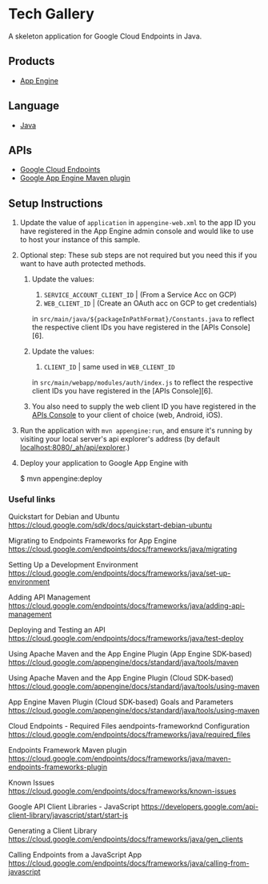 Tech Gallery
==================

A skeleton application for Google Cloud Endpoints in Java.

## Products
- [App Engine][1]

## Language
- [Java][2]

## APIs
- [Google Cloud Endpoints][3]
- [Google App Engine Maven plugin][4]

## Setup Instructions

1. Update the value of `application` in `appengine-web.xml` to the app
   ID you have registered in the App Engine admin console and would
   like to use to host your instance of this sample.

1. Optional step: These sub steps are not required but you need this
   if you want to have auth protected methods.

    1. Update the values:
        1. `SERVICE_ACCOUNT_CLIENT_ID` | (From a Service Acc on GCP) 
        1. `WEB_CLIENT_ID` | (Create an OAuth acc on GCP to get credentials)
        
        in `src/main/java/${packageInPathFormat}/Constants.java`
       to reflect the respective client IDs you have registered in the
       [APIs Console][6]. 
       
    1. Update the values:
        1. `CLIENT_ID` | same used in `WEB_CLIENT_ID`
         
        in `src/main/webapp/modules/auth/index.js` to reflect the respective client IDs you have registered in the
        [APIs Console][6]. 

    1. You also need to supply the web client ID you have registered
       in the [APIs Console][4] to your client of choice (web, Android,
       iOS).

1. Run the application with `mvn appengine:run`, and ensure it's
   running by visiting your local server's api explorer's address (by
   default [localhost:8080/_ah/api/explorer][5].)

1. Deploy your application to Google App Engine with

   $ mvn appengine:deploy


[1]: https://developers.google.com/appengine
[2]: http://java.com/en/
[3]: https://developers.google.com/appengine/docs/java/endpoints/
[4]: https://developers.google.com/appengine/docs/java/tools/maven
[5]: https://localhost:8080/_ah/api/explorer

### Useful links

Quickstart for Debian and Ubuntu
https://cloud.google.com/sdk/docs/quickstart-debian-ubuntu

Migrating to Endpoints Frameworks for App Engine 
https://cloud.google.com/endpoints/docs/frameworks/java/migrating   

Setting Up a Development Environment
https://cloud.google.com/endpoints/docs/frameworks/java/set-up-environment

Adding API Management
https://cloud.google.com/endpoints/docs/frameworks/java/adding-api-management

Deploying and Testing an API
https://cloud.google.com/endpoints/docs/frameworks/java/test-deploy

Using Apache Maven and the App Engine Plugin (App Engine SDK-based) 
https://cloud.google.com/appengine/docs/standard/java/tools/maven

Using Apache Maven and the App Engine Plugin (Cloud SDK-based) 
https://cloud.google.com/appengine/docs/standard/java/tools/using-maven

App Engine Maven Plugin (Cloud SDK-based) Goals and Parameters
https://cloud.google.com/appengine/docs/standard/java/tools/using-maven

Cloud Endpoints - Required Files aendpoints-frameworknd Configuration
https://cloud.google.com/endpoints/docs/frameworks/java/required_files

Endpoints Framework Maven plugin
https://cloud.google.com/endpoints/docs/frameworks/java/maven-endpoints-frameworks-plugin 

Known Issues 
https://cloud.google.com/endpoints/docs/frameworks/known-issues

Google API Client Libraries - JavaScript
https://developers.google.com/api-client-library/javascript/start/start-js

Generating a Client Library 
https://cloud.google.com/endpoints/docs/frameworks/java/gen_clients

Calling Endpoints from a JavaScript App
https://cloud.google.com/endpoints/docs/frameworks/java/calling-from-javascript 